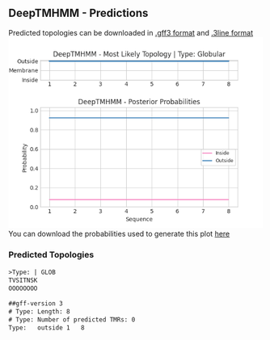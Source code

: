 ## DeepTMHMM - Predictions
Predicted topologies can be downloaded in [.gff3 format](TMRs.gff3) and [.3line format](predicted_topologies.3line)
![picture](plot.png)
You can download the probabilities used to generate this plot [here](Type:_probs.csv)
### Predicted Topologies
```
>Type: | GLOB
TVSITNSK
OOOOOOOO

```


```
##gff-version 3
# Type: Length: 8
# Type: Number of predicted TMRs: 0
Type:	outside	1	8				

```
